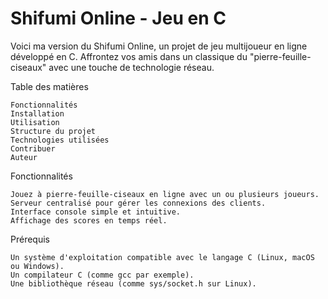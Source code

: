 # Shifumi Online - Jeu en C

Voici ma version du Shifumi Online, un projet de jeu multijoueur en ligne développé en C. Affrontez vos amis dans un classique du "pierre-feuille-ciseaux" avec une touche de technologie réseau.

Table des matières

    Fonctionnalités
    Installation
    Utilisation
    Structure du projet
    Technologies utilisées
    Contribuer
    Auteur

Fonctionnalités

    Jouez à pierre-feuille-ciseaux en ligne avec un ou plusieurs joueurs.
    Serveur centralisé pour gérer les connexions des clients.
    Interface console simple et intuitive.
    Affichage des scores en temps réel.

Prérequis

    Un système d'exploitation compatible avec le langage C (Linux, macOS ou Windows).
    Un compilateur C (comme gcc par exemple).
    Une bibliothèque réseau (comme sys/socket.h sur Linux).
